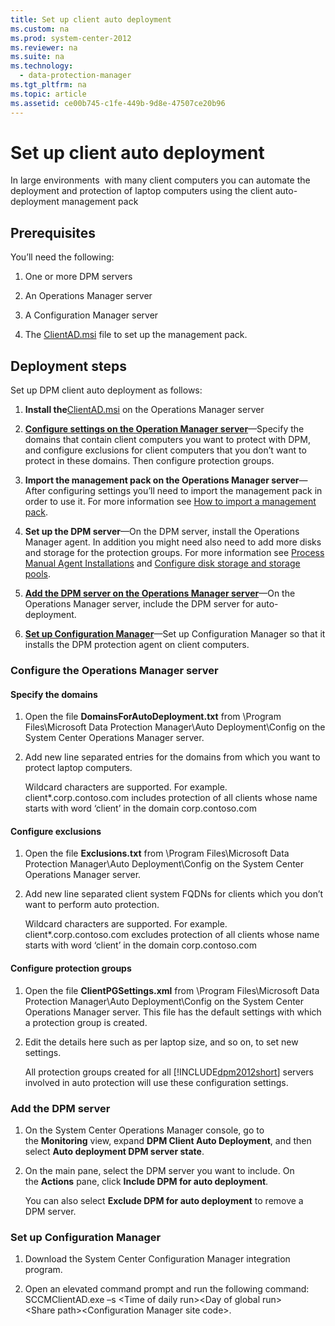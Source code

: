 ```yaml
---
title: Set up client auto deployment
ms.custom: na
ms.prod: system-center-2012
ms.reviewer: na
ms.suite: na
ms.technology: 
  - data-protection-manager
ms.tgt_pltfrm: na
ms.topic: article
ms.assetid: ce00b745-c1fe-449b-9d8e-47507ce20b96
---
```

# Set up client auto deployment
In large environments  with many client computers you can automate the deployment and protection of laptop computers using the client auto\-deployment management pack

## Prerequisites
You’ll need the following:

1.  One or more DPM servers

2.  An Operations Manager server

3.  A Configuration Manager server

4.  The [ClientAD.msi](http://go.microsoft.com/fwlink/?LinkId=207880) file to set up the management pack.

## Deployment steps
Set up DPM client auto deployment as follows:

1.  **Install the**[ClientAD.msi](http://go.microsoft.com/fwlink/?LinkId=207880) on the Operations Manager server

2.  **[Configure settings on the Operation Manager server](#BKMK_OM)**—Specify the domains that contain client computers you want to protect with DPM, and configure exclusions for client computers that you don’t want to protect in these domains. Then configure protection groups.

3.  **Import the management pack on the Operations Manager server**—After configuring settings you’ll need to import the management pack in order to use it. For more information see [How to import a management pack](http://go.microsoft.com/fwlink/?LinkId=207699).

4.  **Set up the DPM server**—On the DPM server, install the Operations Manager agent. In addition you might need also need to add more disks and storage for the protection groups. For more information see [Process Manual Agent Installations](http://go.microsoft.com/fwlink/?LinkID=207703) and [Configure disk storage and storage pools](assetId:///a9b893b9-bf55-4eab-b03a-4abcf7923a93).

5.  **[Add the DPM server on the Operations Manager server](#BKMK_AddDPM)**—On the Operations Manager server, include the DPM server for auto\-deployment.

6.  **[Set up Configuration Manager](#BKMK_SetCM)**—Set up Configuration Manager so that it installs the DPM protection agent on client computers.

### <a name="BKMK_OM"></a>Configure the Operations Manager server

#### <a name="BKMK_ConfigureDomains"></a>Specify the domains

1.  Open the file **DomainsForAutoDeployment.txt** from \\Program Files\\Microsoft Data Protection Manager\\Auto Deployment\\Config on the System Center Operations Manager server.

2.  Add new line separated entries for the domains from which you want to protect laptop computers.

    Wildcard characters are supported. For example. client\*.corp.contoso.com includes protection of all clients whose name starts with word ‘client’ in the domain corp.contoso.com

#### <a name="BKMK_ConfigureExclusions"></a>Configure exclusions

1.  Open the file **Exclusions.txt** from \\Program Files\\Microsoft Data Protection Manager\\Auto Deployment\\Config on the System Center Operations Manager server.

2.  Add new line separated client system FQDNs for clients which you don’t want to perform auto protection.

    Wildcard characters are supported. For example. client\*.corp.contoso.com excludes protection of all clients whose name starts with word ‘client’ in the domain corp.contoso.com

#### <a name="BKMK_ConfigurePG"></a>Configure protection groups

1.  Open the file **ClientPGSettings.xml** from \\Program Files\\Microsoft Data Protection Manager\\Auto Deployment\\Config on the System Center Operations Manager server. This file has the default settings with which a protection group is created.

2.  Edit the details here such as per laptop size, and so on, to set new settings.

    All protection groups created for all [!INCLUDE[dpm2012short](Token/dpm2012short_md.md)] servers involved in auto protection will use these configuration settings.

### <a name="BKMK_AddDPM"></a>Add the DPM server

1.  On the System Center Operations Manager console, go to the **Monitoring** view, expand **DPM Client Auto Deployment**, and then select **Auto deployment DPM server state**.

2.  On the main pane, select the DPM server you want to include. On the **Actions** pane, click **Include DPM for auto deployment**.

    You can also select **Exclude DPM for auto deployment** to remove a DPM server.

### <a name="BKMK_SetCM"></a>Set up Configuration Manager

1.  Download the System Center Configuration Manager integration program.

2.  Open an elevated command prompt and run the following command: SCCMClientAD.exe –s <Time of daily run><Day of global run><Share path><Configuration Manager site code>.


